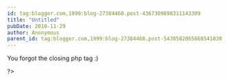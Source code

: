 ```yaml
---
id: tag:blogger.com,1999:blog-27384460.post-4367309898311143309
title: "Untitled"
pubDate: 2010-11-29
author: Anonymous
parent_id: tag:blogger.com,1999:blog-27384460.post-5430582065668541030
---
```


You forgot the closing php tag :)

?>
